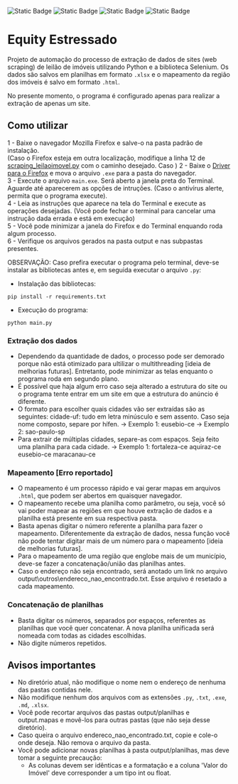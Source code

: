 ![Static Badge](https://img.shields.io/badge/Python-yellow?logo=python) ![Static Badge](https://img.shields.io/badge/web%20Scraping-green)  ![Static Badge](https://img.shields.io/badge/automation-red) ![Static Badge](https://img.shields.io/badge/Folium-brown)




# Equity Estressado

Projeto de automação do processo de extração de dados de sites (web scraping) de leilão de imóveis utilizando Python e a biblioteca Selenium. Os dados são salvos em planilhas em formato `.xlsx` e o mapeamento da região dos imóveis é salvo em formato `.html`.

No presente momento, o programa é configurado apenas para realizar a extração de apenas um site.

## Como utilizar

1 - Baixe o navegador Mozilla Firefox e salve-o na pasta padrão de instalação.  
    (Caso o Firefox esteja em outra localização, modifique a linha 12 de [scraping_leilaoimovel.py](./src/scraping/scraping_leilaoimovel.py) com o caminho desejado. Caso )
2 - Baixe o [Driver para o Firefox](https://github.com/mozilla/geckodriver/releases) e mova o arquivo `.exe` para a pasta do navegador.  
3 - Execute o arquivo `main.exe`. Será aberto a janela preta do Terminal. Aguarde até aparecerem as opções de intruções.
    (Caso o antivírus alerte, permita que o programa execute).  
4 - Leia as instruções que aparece na tela do Terminal e execute as operações desejadas.
    (Você pode fechar o terminal para cancelar uma instrução dada errada e está em execução)  
5 - Você pode minimizar a janela do Firefox e do Terminal enquando roda algum processo.  
6 - Verifique os arquivos gerados na pasta output e nas subpastas presentes.  

OBSERVAÇÃO: Caso prefira executar o programa pelo terminal, deve-se instalar as bibliotecas antes e, em seguida executar o arquivo `.py`:
- Instalação das bibliotecas:
```
pip install -r requirements.txt
```
- Execução do programa:
```
python main.py
```


### Extração dos dados
- Dependendo da quantidade de dados, o processo pode ser demorado porque não está otimizado para ultilizar o multithreading [ideia de melhorias futuras].
Entretanto, pode minimizar as telas enquanto o programa roda em segundo plano.
- É possível que haja algum erro caso seja alterado a estrutura do site ou o programa tente entrar em um site em que a estrutura do anúncio é diferente.
- O formato para escolher quais cidades vão ser extraídas são as seguintes:
    cidade-uf: tudo em letra minúsculo e sem assento. Caso seja nome composto, separe por hífen.
        -> Exemplo 1: eusebio-ce
        -> Exemplo 2: sao-paulo-sp
- Para extrair de múltiplas cidades, separe-as com espaços. Seja feito uma planilha para cada cidade.
        -> Exemplo 1: fortaleza-ce aquiraz-ce eusebio-ce maracanau-ce

### Mapeamento [Erro reportado]
- O mapeamento é um processo rápido e vai gerar mapas em arquivos `.html`, que podem ser abertos em quaisquer navegador.
- O mapeamento recebe uma planilha como parâmetro, ou seja, você só vai poder mapear as regiões em que houve extração de dados e a planilha está presente em sua respectiva pasta.
- Basta apenas digitar o número referente a planilha para fazer o mapeamento.
    Diferentemente da extração de dados, nessa função você não pode tentar digitar mais de um número para o mapeamento [ideia de melhorias futuras].
- Para o mapeamento de uma região que englobe mais de um município, deve-se fazer a concatenação/união das planilhas antes.
- Caso o endereço não seja encontrado, será anotado um link no arquivo output\outros\endereco_nao_encontrado.txt. Esse arquivo é resetado a cada mapeamento.

### Concatenação de planilhas
- Basta digitar os números, separados por espaços, referentes as planilhas que você quer concatenar. A nova planilha unificada será nomeada com todas as cidades escolhidas.
- Não digite números repetidos.


## Avisos importantes
- No diretório atual, não modifique o nome nem o endereço de nenhuma das pastas contidas nele.
- Não modifique nenhum dos arquivos com as extensões `.py`, `.txt`, `.exe`, `.md`, `.xlsx`.
- Você pode recortar arquivos das pastas output/planilhas e output.mapas e movê-los para outras pastas (que não seja desse diretório).
- Caso queira o arquivo endereco_nao_encontrado.txt, copie e cole-o onde deseja. Não remova o arquivo da pasta.
- Você pode adicionar novas planilhas à pasta output/planilhas, mas deve tomar a seguinte precaução:
    - As colunas devem ser idênticas e a formatação e a coluna 'Valor do Imóvel' deve corresponder a um tipo int ou float.
